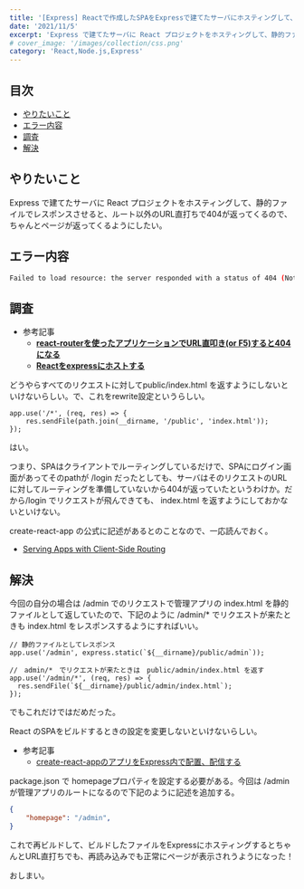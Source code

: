 ```yaml
---
title: '[Express] Reactで作成したSPAをExpressで建てたサーバにホスティングして、静的ファイルとしてレスポンスするようにすると、URL直打ちで404が返ってくる'
date: '2021/11/5'
excerpt: 'Express で建てたサーバに React プロジェクトをホスティングして、静的ファイルでレスポンスさせると、ルート以外のURL直打ちで404が返ってくるので、ちゃんとページが返ってくるようにしたい'
# cover_image: '/images/collection/css.png'
category: 'React,Node.js,Express'
---
```


## 目次

- [やりたいこと](#やりたいこと)
- [エラー内容](#エラー内容)
- [調査](#調査)
- [解決](#解決)

## やりたいこと

Express で建てたサーバに React プロジェクトをホスティングして、静的ファイルでレスポンスさせると、ルート以外のURL直打ちで404が返ってくるので、ちゃんとページが返ってくるようにしたい。

## エラー内容

```bash
Failed to load resource: the server responded with a status of 404 (Not Found)
```

## 調査

- 参考記事
    - **[react-routerを使ったアプリケーションでURL直叩き(or F5)すると404になる](https://dev-daikichi.hatenablog.com/entry/2019/04/17/144159)**
    - **[Reactをexpressにホストする](https://qiita.com/zaburo/items/27a985a99cdb02412420)**

どうやらすべてのリクエストに対してpublic/index.html を返すようにしないといけないらしい。で、これをrewrite設定というらしい。

```tsx
app.use('/*', (req, res) => {
	res.sendFile(path.join(__dirname, '/public', 'index.html'));
});
```

はい。

つまり、SPAはクライアントでルーティングしているだけで、SPAにログイン画面があってそのpathが /login だったとしても、サーバはそのリクエストのURLに対してルーティングを準備していないから404が返っていたというわけか。だから/login でリクエストが飛んできても、 index.html を返すようにしておかないといけない。

create-react-app の公式に記述があるとのことなので、一応読んでおく。

- [Serving Apps with Client-Side Routing](https://create-react-app.dev/docs/deployment/#serving-apps-with-client-side-routing)

## 解決

今回の自分の場合は /admin でのリクエストで管理アプリの index.html を静的ファイルとして返していたので、下記のように /admin/* でリクエストが来たときも index.html をレスポンスするようにすればいい。

```tsx
// 静的ファイルとしてレスポンス
app.use('/admin', express.static(`${__dirname}/public/admin`));

//　admin/*　でリクエストが来たときは　public/admin/index.html を返す
app.use('/admin/*', (req, res) => {
  res.sendFile(`${__dirname}/public/admin/index.html`);
});
```

でもこれだけではだめだった。

React のSPAをビルドするときの設定を変更しないといけないらしい。

- 参考記事
    - [create-react-appのアプリをExpress内で配置、配信する](https://ichi-bit.hateblo.jp/entry/2017/11/23/create-react-app%E3%81%AE%E3%82%A2%E3%83%97%E3%83%AA%E3%82%92Express%E5%86%85%E3%81%A7%E9%85%8D%E7%BD%AE%E3%80%81%E9%85%8D%E4%BF%A1%E3%81%99%E3%82%8B)

package.json で homepageプロパティを設定する必要がある。今回は /admin が管理アプリのルートになるので下記のように記述を追加する。

```json
{
	"homepage": "/admin",
}
```

これで再ビルドして、ビルドしたファイルをExpressにホスティングするとちゃんとURL直打ちでも、再読み込みでも正常にページが表示されうようになった！

おしまい。